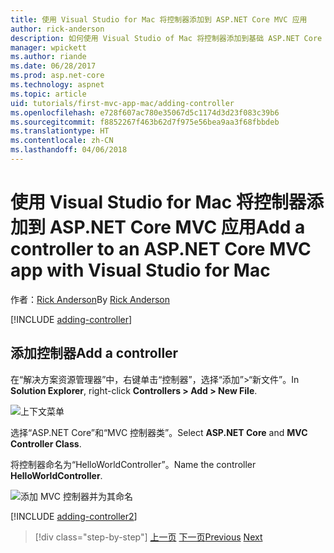 ```yaml
---
title: 使用 Visual Studio for Mac 将控制器添加到 ASP.NET Core MVC 应用
author: rick-anderson
description: 如何使用 Visual Studio of Mac 将控制器添加到基础 ASP.NET Core MVC 应用
manager: wpickett
ms.author: riande
ms.date: 06/28/2017
ms.prod: asp.net-core
ms.technology: aspnet
ms.topic: article
uid: tutorials/first-mvc-app-mac/adding-controller
ms.openlocfilehash: e728f607ac780e35067d5c1174d3d23f083c39b6
ms.sourcegitcommit: f8852267f463b62d7f975e56bea9aa3f68fbbdeb
ms.translationtype: HT
ms.contentlocale: zh-CN
ms.lasthandoff: 04/06/2018
---
```

# <a name="add-a-controller-to-an-aspnet-core-mvc-app-with-visual-studio-for-mac"></a><span data-ttu-id="cc8fa-103">使用 Visual Studio for Mac 将控制器添加到 ASP.NET Core MVC 应用</span><span class="sxs-lookup"><span data-stu-id="cc8fa-103">Add a controller to an ASP.NET Core MVC app with Visual Studio for Mac</span></span>

<span data-ttu-id="cc8fa-104">作者：[Rick Anderson](https://twitter.com/RickAndMSFT)</span><span class="sxs-lookup"><span data-stu-id="cc8fa-104">By [Rick Anderson](https://twitter.com/RickAndMSFT)</span></span>

[!INCLUDE [adding-controller](../../includes/mvc-intro/adding-controller1.md)]

## <a name="add-a-controller"></a><span data-ttu-id="cc8fa-105">添加控制器</span><span class="sxs-lookup"><span data-stu-id="cc8fa-105">Add a controller</span></span> 

<span data-ttu-id="cc8fa-106">在“解决方案资源管理器”中，右键单击“控制器”，选择“添加”>“新文件”。</span><span class="sxs-lookup"><span data-stu-id="cc8fa-106">In **Solution Explorer**, right-click **Controllers > Add > New File**.</span></span>

![上下文菜单](adding-controller/_static/add_controller.png)

<span data-ttu-id="cc8fa-108">选择“ASP.NET Core”和“MVC 控制器类”。</span><span class="sxs-lookup"><span data-stu-id="cc8fa-108">Select **ASP.NET Core** and **MVC Controller Class**.</span></span>

<span data-ttu-id="cc8fa-109">将控制器命名为“HelloWorldController”。</span><span class="sxs-lookup"><span data-stu-id="cc8fa-109">Name the controller **HelloWorldController**.</span></span>

![添加 MVC 控制器并为其命名](adding-controller/_static/ac.png)

[!INCLUDE [adding-controller2](../../includes/mvc-intro/adding-controller2.md)]

> [!div class="step-by-step"]
> <span data-ttu-id="cc8fa-111">[上一页](../first-mvc-app/start-mvc.md)
> [下一页](adding-view.md)</span><span class="sxs-lookup"><span data-stu-id="cc8fa-111">[Previous](../first-mvc-app/start-mvc.md)
[Next](adding-view.md)</span></span>
